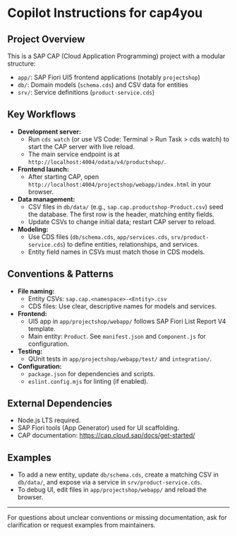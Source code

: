 # Copilot Instructions for cap4you

## Project Overview
This is a SAP CAP (Cloud Application Programming) project with a modular structure:
- `app/`: SAP Fiori UI5 frontend applications (notably `projectshop`)
- `db/`: Domain models (`schema.cds`) and CSV data for entities
- `srv/`: Service definitions (`product-service.cds`)

## Key Workflows
- **Development server:**
  - Run `cds watch` (or use VS Code: Terminal > Run Task > cds watch) to start the CAP server with live reload.
  - The main service endpoint is at `http://localhost:4004/odata/v4/productshop/`.
- **Frontend launch:**
  - After starting CAP, open `http://localhost:4004/projectshop/webapp/index.html` in your browser.
- **Data management:**
  - CSV files in `db/data/` (e.g., `sap.cap.productshop-Product.csv`) seed the database. The first row is the header, matching entity fields.
  - Update CSVs to change initial data; restart CAP server to reload.
- **Modeling:**
  - Use CDS files (`db/schema.cds`, `app/services.cds`, `srv/product-service.cds`) to define entities, relationships, and services.
  - Entity field names in CSVs must match those in CDS models.

## Conventions & Patterns
- **File naming:**
  - Entity CSVs: `sap.cap.<namespace>-<Entity>.csv`
  - CDS files: Use clear, descriptive names for models and services.
- **Frontend:**
  - UI5 app in `app/projectshop/webapp/` follows SAP Fiori List Report V4 template.
  - Main entity: `Product`. See `manifest.json` and `Component.js` for configuration.
- **Testing:**
  - QUnit tests in `app/projectshop/webapp/test/` and `integration/`.
- **Configuration:**
  - `package.json` for dependencies and scripts.
  - `eslint.config.mjs` for linting (if enabled).

## External Dependencies
- Node.js LTS required.
- SAP Fiori tools (App Generator) used for UI scaffolding.
- CAP documentation: https://cap.cloud.sap/docs/get-started/

## Examples
- To add a new entity, update `db/schema.cds`, create a matching CSV in `db/data/`, and expose via a service in `srv/product-service.cds`.
- To debug UI, edit files in `app/projectshop/webapp/` and reload the browser.

---
For questions about unclear conventions or missing documentation, ask for clarification or request examples from maintainers.
